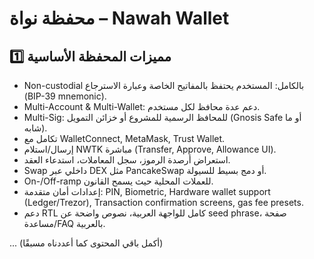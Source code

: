 # محفظة نواة – Nawah Wallet

## 1️⃣ مميزات المحفظة الأساسية
- Non-custodial بالكامل: المستخدم يحتفظ بالمفاتيح الخاصة وعبارة الاسترجاع (BIP-39 mnemonic).
- Multi-Account & Multi-Wallet: دعم عدة محافظ لكل مستخدم.
- Multi-Sig: للمحافظ الرسمية للمشروع أو خزائن التمويل (Gnosis Safe أو ما شابه).
- تكامل مع WalletConnect, MetaMask, Trust Wallet.
- إرسال/استلام NWTK مباشرة (Transfer, Approve, Allowance UI).
- استعراض أرصدة الرموز، سجل المعاملات، استدعاء العقد.
- Swap داخلي عبر DEX مثل PancakeSwap أو دمج بسيط للسيولة.
- On-/Off-ramp للعملات المحلية حيث يسمح القانون.
- إعدادات أمان متقدمة: PIN, Biometric, Hardware wallet support (Ledger/Trezor), Transaction confirmation screens, gas fee presets.
- دعم RTL كامل للواجهة العربية، نصوص واضحة عن seed phrase، صفحة مساعدة/FAQ بالعربية.

... (أكمل باقي المحتوى كما أعددناه مسبقًا)
